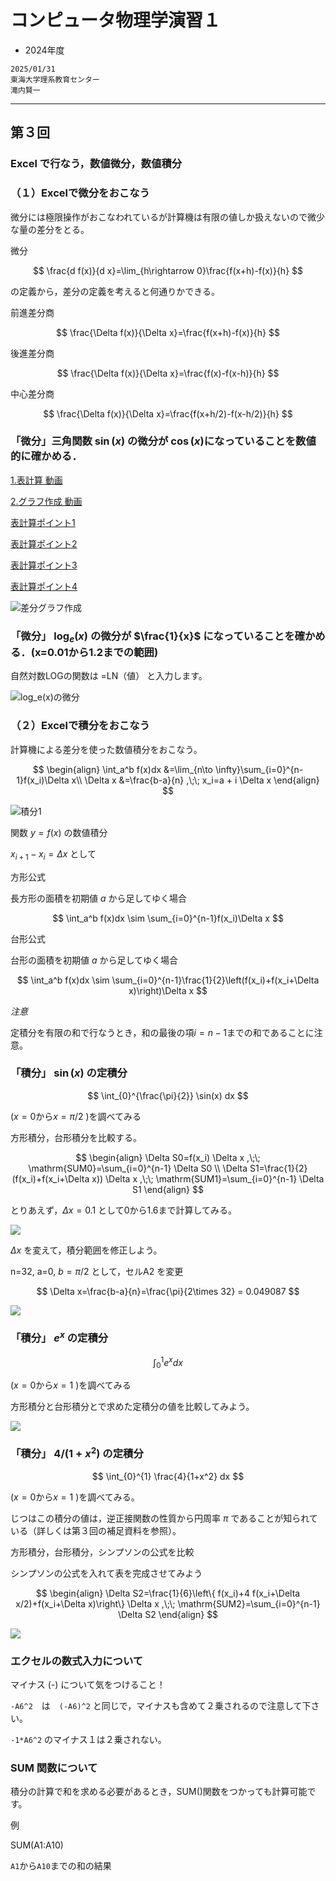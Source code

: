 # コンピュータ物理学演習１

- 2024年度

```
2025/01/31
東海大学理系教育センター
滝内賢一
```
---

## 第３回

### Excel で行なう，数値微分，数値積分


### （１）Excelで微分をおこなう

微分には極限操作がおこなわれているが計算機は有限の値しか扱えないので微少な量の差分をとる。

微分

$$
\frac{d f(x)}{d x}=\lim_{h\rightarrow 0}\frac{f(x+h)-f(x)}{h}
$$

の定義から，差分の定義を考えると何通りかできる。

前進差分商

$$
\frac{\Delta f(x)}{\Delta x}=\frac{f(x+h)-f(x)}{h} 
$$

後進差分商

$$
\frac{\Delta f(x)}{\Delta x}=\frac{f(x)-f(x-h)}{h} 
$$

中心差分商

$$
\frac{\Delta f(x)}{\Delta x}=\frac{f(x+h/2)-f(x-h/2)}{h} 
$$
 
<!--- 
   ![微分法差分法](http://www.sp.u-tokai.ac.jp/taki/cpe01/sabun01.png)
--->


### 「微分」三角関数 $\sin(x)$ の微分が $\cos(x)$になっていることを数値的に確かめる．

[1.表計算 動画](./media/2024-08-21_1.mp4)

[2.グラフ作成 動画](./media/2024-08-21_2.mp4)

[表計算ポイント1](./media/2024-08-21_2.png)

[表計算ポイント2](./media/2024-08-21_3.png)

[表計算ポイント3](./media/2024-08-21_4.png)

[表計算ポイント4](./media/2024-08-21_5.png)

![差分グラフ作成](./media/2024-08-21_1.png)


### 「微分」 $\log_e(x)$ の微分が $\frac{1}{x}$ になっていることを確かめる．(x=0.01から1.2までの範囲)

自然対数LOGの関数は =LN（値） と入力します。
    
![log_e(x)の微分](./media/2024-08-21_6.png)


### （２）Excelで積分をおこなう

計算機による差分を使った数値積分をおこなう。

$$
\begin{align}
\int_a^b f(x)dx &=\lim_{n\to \infty}\sum_{i=0}^{n-1}f(x_i)\Delta x\\
\Delta x &=\frac{b-a}{n} ,\;\; x_i=a + i \Delta x
\end{align}
$$

![積分1](./media/2025-0131-01.jpg)
    
関数 $y=f(x)$ の数値積分

$x_{i+1}-x_i=\Delta x$ として

方形公式

長方形の面積を初期値 $a$ から足してゆく場合

$$
\int_a^b f(x)dx \sim \sum_{i=0}^{n-1}f(x_i)\Delta x
$$

台形公式

台形の面積を初期値 $a$ から足してゆく場合

$$
\int_a^b f(x)dx \sim \sum_{i=0}^{n-1}\frac{1}{2}\left(f(x_i)+f(x_i+\Delta x)\right)\Delta x
$$

*注意*

定積分を有限の和で行なうとき，和の最後の項$i=n-1$までの和であることに注意。

### 「積分」 $\sin(x)$ の定積分

$$
\int_{0}^{\frac{\pi}{2}} \sin(x) dx
$$

($x=0$から$x=\pi/2$ )を調べてみる

   方形積分，台形積分を比較する。

$$
\begin{align}
\Delta S0=f(x_i) \Delta x ,\;\; \mathrm{SUM0}=\sum_{i=0}^{n-1} \Delta S0 \\
\Delta S1=\frac{1}{2}(f(x_i)+f(x_i+\Delta x)) \Delta x ,\;\; \mathrm{SUM1}=\sum_{i=0}^{n-1} \Delta S1
\end{align}
$$

とりあえず，$\Delta x=0.1$ として0から1.6まで計算してみる。

![](./media/2021-no3-01a.png)

$\Delta x$ を変えて，積分範囲を修正しよう。

n=32, a=0, $b=\pi/2$ として，セルA2 を変更

$$
\Delta x=\frac{b-a}{n}=\frac{\pi}{2\times 32} = 0.049087
$$

![](./media/2024-08-22_1.png)



    
### 「積分」 $e^x$ の定積分

$$
\int_{0}^{1} e^{x} dx
$$

($x=0$から$x=1$ )を調べてみる

方形積分と台形積分とで求めた定積分の値を比較してみよう。

![](./media/2025-0131-15.png)

### 「積分」 $4/(1+x^2)$ の定積分

$$
\int_{0}^{1} \frac{4}{1+x^2} dx
$$

($x=0$から$x=1$ )を調べてみる。

じつはこの積分の値は，逆正接関数の性質から円周率 $\pi$ であることが知られている（詳しくは第３回の補足資料を参照）。

方形積分，台形積分，シンプソンの公式を比較
   
シンプソンの公式を入れて表を完成させてみよう

$$
\begin{align}
\Delta S2=\frac{1}{6}\left\{ f(x_i)+4 f(x_i+\Delta x/2)+f(x_i+\Delta x)\right\} \Delta x ,\;\; \mathrm{SUM2}=\sum_{i=0}^{n-1} \Delta S2
\end{align}
$$

![](./media/2025-0131-16.png)


### エクセルの数式入力について

マイナス (-) について気をつけること！

`-A6^2`　は　`(-A6)^2` と同じで，マイナスも含めて２乗されるので注意して下さい。
    
`-1*A6^2` のマイナス１は２乗されない。


### SUM 関数について

積分の計算で和を求める必要があるとき，SUM()関数をつかっても計算可能です。

例

SUM(A1:A10)

`A1`から`A10`までの和の結果

